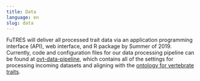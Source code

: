 ```yaml
---
title: Data
language: en
slug: data
---
```


FuTRES will deliver all processed trait data via an application programming interface (API), web interface, and R package by Summer of 2019.  Currently, code and configuration files for our data processing pipeline can be found at [ovt-data-pipeline](https://github.com/futres/ovt-data-pipeline), which contains all of the settings for processing incoming datasets and aligning with the [ontology for vertebrate traits](https://github.com/futres/ovt).  
